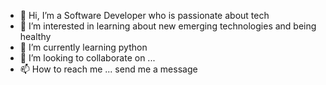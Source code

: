- 👋 Hi, I’m a Software Developer who is passionate about tech
- 👀 I’m interested in learning about new emerging technologies and being healthy
- 🌱 I’m currently learning python 
- 💞️ I’m looking to collaborate on ...
- 📫 How to reach me ... send me a message

<!---
NeoCoder6/NeoCoder6 is a ✨ special ✨ repository because its `README.md` (this file) appears on your GitHub profile.
You can click the Preview link to take a look at your changes.
--->
